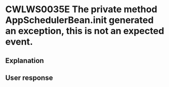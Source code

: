 # CWLWS0035E The private method AppSchedulerBean.init generated an exception, this is not an expected event.

## Explanation

## User response